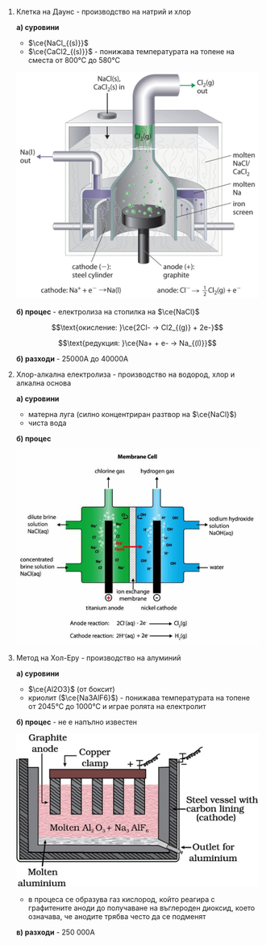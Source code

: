 1. Клетка на Даунс - производство на натрий и хлор
	
	**а) суровини**
	- $\ce{NaCl_{(s)}}$
	- $\ce{CaCl2_{(s)}}$ - понижава температурата на топене на сместа от 800°С до 580°С
	
	![Клетка на Даунс](Resources/Клетка%20на%20Даунс.jpg)
	
	**б) процес** - електролиза на стопилка на $\ce{NaCl}$
	
	$$\text{окисление: }\ce{2Cl- -> Cl2_{(g)} + 2e-}$$
	
	$$\text{редукция: }\ce{Na+ + e- -> Na_{(l)}}$$
	
	**б) разходи** - 25000A до 40000А

2. Хлор-алкална електролиза - производство на водород, хлор и алкална основа
	
	**а) суровини**
	- матерна луга (силно концентриран разтвор на $\ce{NaCl}$)
	- чиста вода
	
	**б) процес**
	
	![Хлор-алкална електролиза](Resources/Хлор-алкална%20електролиза.jpg)

3. Метод на Хол-Еру - производство на алуминий
	
	**а) суровини**
	- $\ce{Al2O3}$ (от боксит)
	- криолит ($\ce{Na3AlF6}$) - понижава температурата на топене от 2045°С до 1000°С и играе ролята на електролит
	
	**б) процес** - не е напълно известен
	
	![Метод на Хол-Еру](Resources/Метод%20на%20Хол-Еру.jpg)
	
	 - в процеса се образува газ кислород, който реагира с графитените аноди до получаване на въглероден диоксид, което означава, че анодите трябва често да се подменят
	
	**в) разходи** - 250 000А